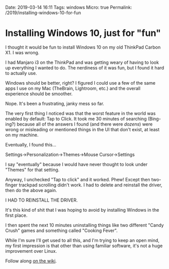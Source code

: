Date: 2019-03-14 16:11
Tags: windows
Micro: true
Permalink: /2019/installing-windows-10-for-fun

# Installing Windows 10, just for "fun"

I thought it would be fun to install Windows 10 on my old ThinkPad Carbon X1. I was wrong.

I had Manjaro i3 on the ThinkPad and was getting weary of having to look up everything I wanted to do. The nerdiness of it was fun, but I found it hard to actually use.

Windows should be better, right? I figured I could use a few of the same apps I use on my Mac (TheBrain, Lightroom, etc.) and the overall experience should be smoother.

Nope. It's been a frustrating, janky mess so far.

The very first thing I noticed was that the worst feature in the world was enabled by default: Tap to Click. It took me 30 minutes of searching (Bing-ing?) because all of the answers I found (and there were _dozens_) were wrong or misleading or mentioned things in the UI that don't exist, at least on my machine.

Eventually, I found this...

Settings->Personalization->Themes->Mouse Cursor->Settings

I say "eventually" because I would have never thought to look under "Themes" for that setting.

Anyway, I unchecked "Tap to click" and it worked. Phew! Except then two-finger trackpad scrolling didn't work. I had to delete and reinstall the driver, then do the above again.

I HAD TO REINSTALL THE DRIVER.

It's this kind of shit that I was hoping to avoid by installing Windows in the first place.

I then spent the next 10 minutes uninstalling things like two different "Candy Crush" games and something called "Cooking Fever". 

While I'm sure I'll get used to all this, and I'm trying to keep an open mind, my first impression is that other than using familiar software, it's not a huge improvement over Linux.

Follow along [on the wiki](https://rudimentarylathe.org/#Windows).
